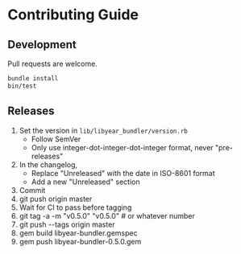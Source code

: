 # Contributing Guide

## Development

Pull requests are welcome.

```bash
bundle install
bin/test
```

## Releases

1. Set the version in `lib/libyear_bundler/version.rb`
   - Follow SemVer
   - Only use integer-dot-integer-dot-integer format, never "pre-releases"
1. In the changelog,
   - Replace "Unreleased" with the date in ISO-8601 format
   - Add a new "Unreleased" section
1. Commit
1. git push origin master
1. Wait for CI to pass before tagging
1. git tag -a -m "v0.5.0" "v0.5.0" # or whatever number
1. git push --tags origin master
1. gem build libyear-bundler.gemspec
1. gem push libyear-bundler-0.5.0.gem
